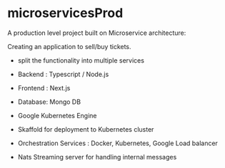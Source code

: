 # microservicesProd
A production level project built on Microservice architecture:

Creating an application to sell/buy tickets.
- split the functionality into multiple services

- Backend : Typescript / Node.js
- Frontend : Next.js
- Database: Mongo DB
- Google Kubernetes Engine
- Skaffold for deployment to Kubernetes cluster
- Orchestration Services : Docker, Kubernetes, Google Load balancer
- Nats Streaming server for handling internal messages



